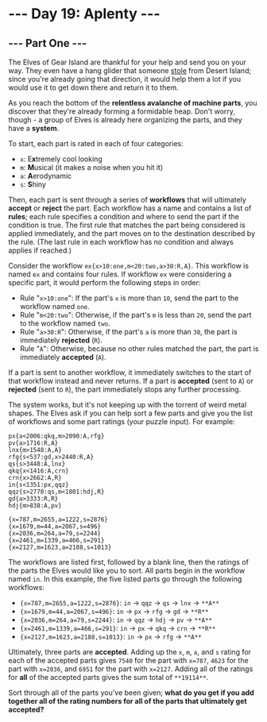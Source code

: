 # --- Day 19: Aplenty ---

## --- Part One ---

The Elves of Gear Island are thankful for your help and send you on your way. They even have a hang glider that
someone [stole](https://adventofcode.com/2023/day/9) from Desert Island; since you're already going that direction, it
would help them a lot if you would use it to get down there and return it to them.

As you reach the bottom of the **relentless avalanche of machine parts**, you discover that they're already forming a
formidable heap. Don't worry, though - a group of Elves is already here organizing the parts, and they have a 
**system**.

To start, each part is rated in each of four categories:

- `x`: E**x**tremely cool looking
- `m`: **M**usical (it makes a noise when you hit it)
- `a`: **A**erodynamic
- `s`: **S**hiny

Then, each part is sent through a series of **workflows** that will ultimately **accept** or **reject** the part. Each
workflow has a name and contains a list of **rules**; each rule specifies a condition and where to send the part if the
condition is true. The first rule that matches the part being considered is applied immediately, and the part moves on
to the destination described by the rule. (The last rule in each workflow has no condition and always applies if
reached.)

Consider the workflow `ex{x>10:one,m<20:two,a>30:R,A}`. This workflow is named `ex` and contains four rules. If
workflow `ex` were considering a specific part, it would perform the following steps in order:

- Rule "`x>10:one`": If the part's `x` is more than `10`, send the part to the workflow named `one`.
- Rule "`m<20:two`": Otherwise, if the part's `m` is less than `20`, send the part to the workflow named `two`.
- Rule "`a>30:R`": Otherwise, if the part's `a` is more than `30`, the part is immediately **rejected** (`R`).
- Rule "`A`": Otherwise, because no other rules matched the part, the part is immediately **accepted** (`A`).

If a part is sent to another workflow, it immediately switches to the start of that workflow instead and never returns.
If a part is **accepted** (sent to `A`) or **rejected** (sent to `R`), the part immediately stops any further
processing.

The system works, but it's not keeping up with the torrent of weird metal shapes. The Elves ask if you can help sort a
few parts and give you the list of workflows and some part ratings (your puzzle input). For example:

```
px{a<2006:qkq,m>2090:A,rfg}
pv{a>1716:R,A}
lnx{m>1548:A,A}
rfg{s<537:gd,x>2440:R,A}
qs{s>3448:A,lnx}
qkq{x<1416:A,crn}
crn{x>2662:A,R}
in{s<1351:px,qqz}
qqz{s>2770:qs,m<1801:hdj,R}
gd{a>3333:R,R}
hdj{m>838:A,pv}

{x=787,m=2655,a=1222,s=2876}
{x=1679,m=44,a=2067,s=496}
{x=2036,m=264,a=79,s=2244}
{x=2461,m=1339,a=466,s=291}
{x=2127,m=1623,a=2188,s=1013}
```

The workflows are listed first, followed by a blank line, then the ratings of the parts the Elves would like you to
sort. All parts begin in the workflow named `in`. In this example, the five listed parts go through the following
workflows:

- `{x=787,m=2655,a=1222,s=2876}`: `in` -> `qqz` -> `qs` -> `lnx` -> `**A**`
- `{x=1679,m=44,a=2067,s=496}`: `in` -> `px` -> `rfg` -> `gd` -> `**R**`
- `{x=2036,m=264,a=79,s=2244}`: `in` -> `qqz` -> `hdj` -> `pv` -> `**A**`
- `{x=2461,m=1339,a=466,s=291}`: `in` -> `px` -> `qkq` -> `crn` -> `**R**`
- `{x=2127,m=1623,a=2188,s=1013}`: `in` -> `px` -> `rfg` -> `**A**`

Ultimately, three parts are **accepted**. Adding up the `x`, `m`, `a`, and `s` rating for each of the accepted parts
gives `7540` for the part with `x=787`, `4623` for the part with `x=2036`, and `6951` for the part with `x=2127`. Adding
all of the ratings for **all** of the accepted parts gives the sum total of `**19114**`.

Sort through all of the parts you've been given; **what do you get if you add together all of the rating numbers for all
of the parts that ultimately get accepted?**
